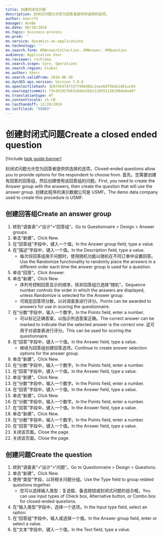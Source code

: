 ```yaml
---
title: 创建封闭式问题
description: 封闭式问题允许您为回答者提供供选择的选项。
author: kherr75
manager: AnnBe
ms.date: 08/29/2018
ms.topic: business-process
ms.prod: ''
ms.service: dynamics-ax-applications
ms.technology: ''
ms.search.form: KMAnswerCollection, KMAnswer, KMQuestion
audience: Application User
ms.reviewer: rschloma
ms.search.scope: Core, Operations
ms.search.region: Global
ms.author: kherr
ms.search.validFrom: 2016-06-30
ms.dyn365.ops.version: Version 7.0.0
ms.openlocfilehash: 3b9745474f337799b48bc2eee6d75bda1d61ac84
ms.sourcegitcommit: 73e10192fb6318dee5bb1129591120199de6a487
ms.translationtype: HT
ms.contentlocale: zh-CN
ms.lasthandoff: 12/20/2018
ms.locfileid: "55083"
---
```

# <a name="create-a-closed-ended-question"></a><span data-ttu-id="06bcd-103">创建封闭式问题</span><span class="sxs-lookup"><span data-stu-id="06bcd-103">Create a closed ended question</span></span>

[!include [task guide banner](../../includes/task-guide-banner.md)]

<span data-ttu-id="06bcd-104">封闭式问题允许您为回答者提供供选择的选项。</span><span class="sxs-lookup"><span data-stu-id="06bcd-104">Closed-ended questions allow you to provide options for the respondent to choose from.</span></span> <span data-ttu-id="06bcd-105">首先，您需要创建有回答的回答组，然后创建使用该回答组的问题。</span><span class="sxs-lookup"><span data-stu-id="06bcd-105">First, you need to create the Answer group with the answers, then create the question that will use the answer group.</span></span> <span data-ttu-id="06bcd-106">创建此程序的演示数据公司是 USMF。</span><span class="sxs-lookup"><span data-stu-id="06bcd-106">The demo data company used to create this procedure is USMF.</span></span>


## <a name="create-an-answer-group"></a><span data-ttu-id="06bcd-107">创建回答组</span><span class="sxs-lookup"><span data-stu-id="06bcd-107">Create an answer group</span></span>
1. <span data-ttu-id="06bcd-108">转到“调查表”>“设计”>“回答组”。</span><span class="sxs-lookup"><span data-stu-id="06bcd-108">Go to Questionnaire > Design > Answer groups.</span></span>
2. <span data-ttu-id="06bcd-109">单击“新建”。</span><span class="sxs-lookup"><span data-stu-id="06bcd-109">Click New.</span></span>
3. <span data-ttu-id="06bcd-110">在“回答组”字段中，键入一个值。</span><span class="sxs-lookup"><span data-stu-id="06bcd-110">In the Answer group field, type a value.</span></span>
4. <span data-ttu-id="06bcd-111">在“描述”字段中，键入一个值。</span><span class="sxs-lookup"><span data-stu-id="06bcd-111">In the Description field, type a value.</span></span>
    * <span data-ttu-id="06bcd-112">每次将回答组用于问题时，使用随机功能以随机在不同订单中设置回答。</span><span class="sxs-lookup"><span data-stu-id="06bcd-112">Use the Randomize functionality to randomly place the answers in a different order each time the answer group is used for a question.</span></span>  
5. <span data-ttu-id="06bcd-113">单击“回答”。</span><span class="sxs-lookup"><span data-stu-id="06bcd-113">Click Answer.</span></span>
6. <span data-ttu-id="06bcd-114">单击“新建”。</span><span class="sxs-lookup"><span data-stu-id="06bcd-114">Click New.</span></span>
    * <span data-ttu-id="06bcd-115">序列号控制回答显示的顺序，除非回答组已选择“随机”。</span><span class="sxs-lookup"><span data-stu-id="06bcd-115">Sequence number controls the order in which the answers are displayed, unless Randomize is selected for the Answer group.</span></span>  
    * <span data-ttu-id="06bcd-116">可规定回答项分数，以对调查表进行评分。</span><span class="sxs-lookup"><span data-stu-id="06bcd-116">Points can be awarded to answers for use in scoring the questionnaire.</span></span>  
7. <span data-ttu-id="06bcd-117">在“分数”字段中，输入一个数字。</span><span class="sxs-lookup"><span data-stu-id="06bcd-117">In the Points field, enter a number.</span></span>
    * <span data-ttu-id="06bcd-118">可以标记正确答案，以指示所选答案正确。</span><span class="sxs-lookup"><span data-stu-id="06bcd-118">The correct answer can be marked to indicate that the selected answer is the correct one.</span></span> <span data-ttu-id="06bcd-119">这可用于对调查表进行评分。</span><span class="sxs-lookup"><span data-stu-id="06bcd-119">This can be used for scoring the questionnaire.</span></span>  
8. <span data-ttu-id="06bcd-120">在“回答”字段中，键入一个值。</span><span class="sxs-lookup"><span data-stu-id="06bcd-120">In the Answer field, type a value.</span></span>
    * <span data-ttu-id="06bcd-121">继续为回答组创建回答选项。</span><span class="sxs-lookup"><span data-stu-id="06bcd-121">Continue to create answer selection options for the answer group.</span></span>  
9. <span data-ttu-id="06bcd-122">单击“新建”。</span><span class="sxs-lookup"><span data-stu-id="06bcd-122">Click New.</span></span>
10. <span data-ttu-id="06bcd-123">在“分数”字段中，输入一个数字。</span><span class="sxs-lookup"><span data-stu-id="06bcd-123">In the Points field, enter a number.</span></span>
11. <span data-ttu-id="06bcd-124">在“回答”字段中，键入一个值。</span><span class="sxs-lookup"><span data-stu-id="06bcd-124">In the Answer field, type a value.</span></span>
12. <span data-ttu-id="06bcd-125">单击“新建”。</span><span class="sxs-lookup"><span data-stu-id="06bcd-125">Click New.</span></span>
13. <span data-ttu-id="06bcd-126">在“分数”字段中，输入一个数字。</span><span class="sxs-lookup"><span data-stu-id="06bcd-126">In the Points field, enter a number.</span></span>
14. <span data-ttu-id="06bcd-127">在“回答”字段中，键入一个值。</span><span class="sxs-lookup"><span data-stu-id="06bcd-127">In the Answer field, type a value.</span></span>
15. <span data-ttu-id="06bcd-128">单击“新建”。</span><span class="sxs-lookup"><span data-stu-id="06bcd-128">Click New.</span></span>
16. <span data-ttu-id="06bcd-129">在“分数”字段中，输入一个数字。</span><span class="sxs-lookup"><span data-stu-id="06bcd-129">In the Points field, enter a number.</span></span>
17. <span data-ttu-id="06bcd-130">在“回答”字段中，键入一个值。</span><span class="sxs-lookup"><span data-stu-id="06bcd-130">In the Answer field, type a value.</span></span>
18. <span data-ttu-id="06bcd-131">单击“新建”。</span><span class="sxs-lookup"><span data-stu-id="06bcd-131">Click New.</span></span>
19. <span data-ttu-id="06bcd-132">在“分数”字段中，输入一个数字。</span><span class="sxs-lookup"><span data-stu-id="06bcd-132">In the Points field, enter a number.</span></span>
20. <span data-ttu-id="06bcd-133">在“回答”字段中，键入一个值。</span><span class="sxs-lookup"><span data-stu-id="06bcd-133">In the Answer field, type a value.</span></span>
21. <span data-ttu-id="06bcd-134">关闭该页面。</span><span class="sxs-lookup"><span data-stu-id="06bcd-134">Close the page.</span></span>
22. <span data-ttu-id="06bcd-135">关闭该页面。</span><span class="sxs-lookup"><span data-stu-id="06bcd-135">Close the page.</span></span>

## <a name="create-the-question"></a><span data-ttu-id="06bcd-136">创建问题</span><span class="sxs-lookup"><span data-stu-id="06bcd-136">Create the question</span></span>
1. <span data-ttu-id="06bcd-137">转到“调查表”>“设计”>“问题”。</span><span class="sxs-lookup"><span data-stu-id="06bcd-137">Go to Questionnaire > Design > Questions.</span></span>
2. <span data-ttu-id="06bcd-138">单击“新建”。</span><span class="sxs-lookup"><span data-stu-id="06bcd-138">Click New.</span></span>
3. <span data-ttu-id="06bcd-139">使用“类型”字段，以将相关问题分组。</span><span class="sxs-lookup"><span data-stu-id="06bcd-139">Use the Type field to group related questions together.</span></span>
    * <span data-ttu-id="06bcd-140">您可以选择输入类型：复选框、备选按钮或封闭式问题的组合框。</span><span class="sxs-lookup"><span data-stu-id="06bcd-140">You can use input types of Check box, Alternative button, or Combo box for closed-ended questions.</span></span>  
4. <span data-ttu-id="06bcd-141">在“输入类型”字段中，选择一个选项。</span><span class="sxs-lookup"><span data-stu-id="06bcd-141">In the Input type field, select an option.</span></span>
5. <span data-ttu-id="06bcd-142">在“回答组”字段中，输入或选择一个值。</span><span class="sxs-lookup"><span data-stu-id="06bcd-142">In the Answer group field, enter or select a value.</span></span>
6. <span data-ttu-id="06bcd-143">在“文本”字段中，键入一个值。</span><span class="sxs-lookup"><span data-stu-id="06bcd-143">In the Text field, type a value.</span></span>

